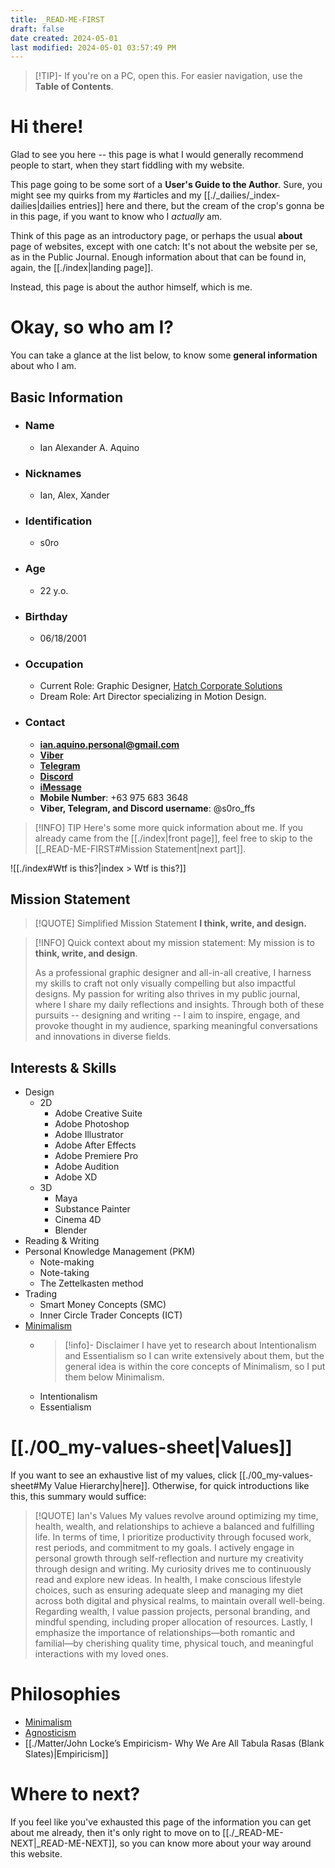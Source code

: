 ```yaml
---
title: _READ-ME-FIRST
draft: false
date created: 2024-05-01
last modified: 2024-05-01 03:57:49 PM
---
```


>[!TIP]- If you're on a PC, open this.
>For easier navigation, use the **Table of Contents**.

# Hi there!

Glad to see you here -- this page is what I would generally recommend people to start, when they start fiddling with my website.

This page going to be some sort of a **User's Guide to the Author**. Sure, you might see my quirks from my #articles and my [[./_dailies/_index-dailies|dailies entries]] here and there, but the cream of the crop's gonna be in this page, if you want to know who I *actually* am.

Think of this page as an introductory page, or perhaps the usual **about** page of websites, except with one catch: It's not about the website per se, as in the Public Journal. Enough information about that can be found in, again, the [[./index|landing page]].

Instead, this page is about the author himself, which is me.

# Okay, so who am I?

You can take a glance at the list below, to know some **general information** about who I am.

## Basic Information
- ### Name
	- Ian Alexander A. Aquino
- ### Nicknames
	- Ian, Alex, Xander
- ### Identification
	- s0ro
- ### Age
	- 22 y.o.
- ### Birthday 
	- 06/18/2001
- ### Occupation
	- Current Role: Graphic Designer, [Hatch Corporate Solutions](https://www.instagram.com/hatch.solutions/?hl=en)
	- Dream Role: Art Director specializing in Motion Design.
- ### Contact
	- **ian.aquino.personal@gmail.com**
	- [**Viber**](viber://chat?number=%2B639756833648)
	- [**Telegram**](https://telegram.me/soro_ffs)
	- [**Discord**](https://discord.com/channels/@me)
	- [**iMessage**](sms://09756833648)
	- **Mobile Number**: +63 975 683 3648
	- **Viber, Telegram, and Discord username**: @s0ro_ffs

>[!INFO] TIP
>Here's some more quick information about me. If you already came from the [[./index|front page]], feel free to skip to the [[_READ-ME-FIRST#Mission Statement|next part]].


![[./index#Wtf is this?|index > Wtf is this?]] 

## Mission Statement

>[!QUOTE] Simplified Mission Statement
>**I think, write, and design.**

>[!INFO] Quick context about my mission statement: 
>My mission is to **think, write, and design**. 
>
>As a professional graphic designer and all-in-all creative, I harness my skills to craft not only visually compelling but also impactful designs. My passion for writing also thrives in my public journal, where I share my daily reflections and insights. Through both of these pursuits -- designing and writing -- I aim to inspire, engage, and provoke thought in my audience, sparking meaningful conversations and innovations in diverse fields.

## Interests & Skills
- Design
	- 2D
		- Adobe Creative Suite
		- Adobe Photoshop
		- Adobe Illustrator
		- Adobe After Effects
		- Adobe Premiere Pro
		- Adobe Audition
		- Adobe XD
	- 3D
		- Maya
		- Substance Painter
		- Cinema 4D
		- Blender
- Reading & Writing
- Personal Knowledge Management (PKM)
	- Note-making
	- Note-taking
	- The Zettelkasten method
- Trading
	- Smart Money Concepts (SMC)
	- Inner Circle Trader Concepts (ICT)
- [Minimalism](https://www.breakthetwitch.com/minimalism/)
	- >[!info]- Disclaimer 
	  > I have yet to research about Intentionalism and Essentialism so I can write extensively about them, but the general idea is within the core concepts of Minimalism, so I put them below Minimalism.
	- Intentionalism
	- Essentialism

# [[./00_my-values-sheet|Values]]
If you want to see an exhaustive list of my values, click [[./00_my-values-sheet#My Value Hierarchy|here]]. Otherwise, for quick introductions like this, this summary would suffice:

>[!QUOTE] Ian's Values
>My values revolve around optimizing my time, health, wealth, and relationships to achieve a balanced and fulfilling life. In terms of time, I prioritize productivity through focused work, rest periods, and commitment to my goals. I actively engage in personal growth through self-reflection and nurture my creativity through design and writing. My curiosity drives me to continuously read and explore new ideas. In health, I make conscious lifestyle choices, such as ensuring adequate sleep and managing my diet across both digital and physical realms, to maintain overall well-being. Regarding wealth, I value passion projects, personal branding, and mindful spending, including proper allocation of resources. Lastly, I emphasize the importance of relationships—both romantic and familial—by cherishing quality time, physical touch, and meaningful interactions with my loved ones.

# Philosophies
- [Minimalism](https://www.breakthetwitch.com/minimalism/)
- [Agnosticism](https://en.wikipedia.org/wiki/Agnosticism)
- [[./Matter/John Locke’s Empiricism- Why We Are All Tabula Rasas (Blank Slates)|Empiricism]]

# Where to next?
If you feel like you've exhausted this page of the information you can get about me already, then it's only right to move on to [[./_READ-ME-NEXT|_READ-ME-NEXT]], so you can know more about your way around this website.
 
